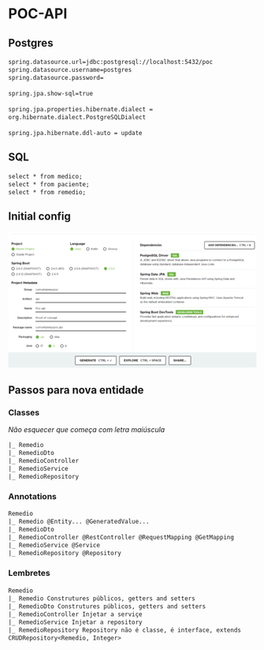 # POC-API

## Postgres

```
spring.datasource.url=jdbc:postgresql://localhost:5432/poc
spring.datasource.username=postgres
spring.datasource.password=

spring.jpa.show-sql=true

spring.jpa.properties.hibernate.dialect = org.hibernate.dialect.PostgreSQLDialect

spring.jpa.hibernate.ddl-auto = update
```

## SQL

```
select * from medico;
select * from paciente;
select * from remedio;
```

## Initial config

![Spring](start-spring-io.png)

## Passos para nova entidade

### Classes
_Não esquecer que começa com letra maiúscula_

```
|_ Remedio
|_ RemedioDto
|_ RemedioController
|_ RemedioService
|_ RemedioRepository
```

### Annotations

```
Remedio
|_ Remedio @Entity... @GeneratedValue...
|_ RemedioDto
|_ RemedioController @RestController @RequestMapping @GetMapping
|_ RemedioService @Service
|_ RemedioRepository @Repository
```

### Lembretes

```
Remedio
|_ Remedio Construtures públicos, getters and setters
|_ RemedioDto Construtures públicos, getters and setters
|_ RemedioController Injetar a serviçe
|_ RemedioService Injetar a repository
|_ RemedioRepository Repository não é classe, é interface, extends CRUDRepository<Remedio, Integer>
```